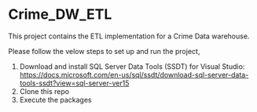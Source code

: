 # Crime_DW_ETL

This project contains the ETL implementation for a Crime Data warehouse. 

Please follow the velow steps to set up and run the project,

1. Download and install SQL Server Data Tools (SSDT) for Visual Studio: https://docs.microsoft.com/en-us/sql/ssdt/download-sql-server-data-tools-ssdt?view=sql-server-ver15
2. Clone this repo 
3. Execute the packages
